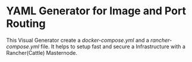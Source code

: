# YAML Generator for Image and Port Routing
This Visual Generator create a *docker-compose.yml* and a *rancher-compose.yml* file. It helps to setup fast and secure a Infrastructure with a Rancher(Cattle) Masternode.
